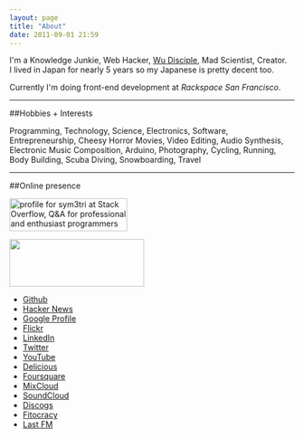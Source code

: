 ```yaml
---
layout: page
title: "About"
date: 2011-09-01 21:59
---
```


I'm a Knowledge Junkie, Web Hacker, [Wu Disciple](http://en.wikipedia.org/wiki/Wu-Tang_Clan), Mad Scientist, Creator.   
I lived in Japan for nearly 5 years so my Japanese is pretty decent too.   

Currently I'm doing front-end development at *Rackspace San Francisco*.

* * *


##Hobbies + Interests

Programming, Technology, Science, Electronics, Software, Entrepreneurship, Cheesy Horror Movies,
Video Editing, Audio Synthesis, Electronic Music Composition, Arduino, Photography, 
Cycling, Running, Body Building, Scuba Diving, Snowboarding, Travel

* * *


##Online presence

<a href="http://stackoverflow.com/users/275016/sym3tri"><img src="http://stackoverflow.com/users/flair/275016.png" width="208" height="58" alt="profile for sym3tri at Stack Overflow, Q&amp;A for professional and enthusiast programmers" title="profile for sym3tri at Stack Overflow, Q&amp;A for professional and enthusiast programmers" /></a>

<!-- Facebook Badge START -->
<a title="Ed Rooth" target="_TOP" href="http://www.facebook.com/sym3tri"><img src="http://badge.facebook.com/badge/642631259.396.1917879133.png" width="238" height="84" /></a>
<!-- Facebook Badge END -->

* [Github](https://github.com/sym3tri)
* [Hacker News](http://news.ycombinator.com/user?id=Sym3tri)
* [Google Profile](https://profiles.google.com/u/0/ed.rooth/about)
* [Flickr](http://www.flickr.com/photos/edrooth/)
* [LinkedIn](http://jp.linkedin.com/in/edrooth)
* [Twitter](http://twitter.com/#!/sym3tri/)
* [YouTube](http://www.youtube.com/user/sym3tri)
* [Delicious](http://www.delicious.com/sym3tri)
* [Foursquare](http://foursquare.com/sym3tri)
* [MixCloud](http://www.mixcloud.com/sym3tri)
* [SoundCloud](http://soundcloud.com/sym3tri)
* [Discogs](http://www.discogs.com/user/sym3tri)
* [Fitocracy](https://www.fitocracy.com/profile/sym3tri)
* [Last FM](http://www.last.fm/user/sym3tri)
